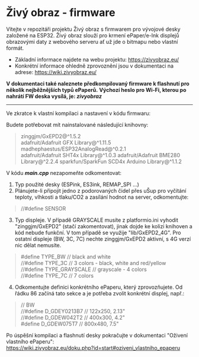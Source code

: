 # Živý obraz - firmware

Vítejte v repozitáři projektu Živý obraz s firmwarem pro vývojové desky založené na ESP32. Živý obraz slouží pro krmení ePaper/e-Ink displejů obrazovými daty z webového serveru ať už jde o bitmapu nebo vlastní formát.

  * Základní informace najdete na webu projektu: https://zivyobraz.eu/
  * Konkrétní informace ohledně zprovoznění jsou v dokumentaci na adrese: https://wiki.zivyobraz.eu/

**V dokumentaci také naleznete předkompilovaný firmware k flashnutí pro několik nejběžnějších typů ePaperů.**
**Výchozí heslo pro Wi-Fi, kterou po nahrátí FW deska vysílá, je: _zivyobraz_**

----

Ve zkratce k vlastní kompilaci a nastavení v kódu firmwaru:

Budete potřebovat mít nainstalované následující knihovny:
> zinggjm/GxEPD2@^1.5.2  
> adafruit/Adafruit GFX Library@^1.11.5  
> madhephaestus/ESP32AnalogRead@^0.2.1  
> adafruit/Adafruit SHT4x Library@^1.0.3
> adafruit/Adafruit BME280 Library@^2.2.4
> sparkfun/SparkFun SCD4x Arduino Library@^1.1.2

V kódu _**main.cpp**_ nezapomeňte odkomentovat:
1. Typ použité desky (ESPink, ES3ink, REMAP_SPI ...)
2. Plánujete-li připojit jedno z podorovaných čidel přes uŠup pro vyčítání teploty, vlhkosti a tlaku/CO2 a zasílání hodnot na server, odkomentujte:
> //#define SENSOR
3. Typ displeje. V případě GRAYSCALE musíte z platformio.ini vyhodit "zinggjm/GxEPD2" (stačí zakomentovat), jinak dojde ke kolizi knihoven a kód nebude funkční. V tom případě se využije "lib/GxEPD2_4G". Pro ostatní displeje (BW, 3C, 7C) nechte zinggjm/GxEPD2 aktivní, s 4G verzí nic dělat nemusíte.
> #define TYPE_BW // black and white  
> //#define TYPE_3C // 3 colors - black, white and red/yellow  
> //#define TYPE_GRAYSCALE // grayscale - 4 colors  
> //#define TYPE_7C // 7 colors
4. Odkomentujte definici konkrétního ePaperu, který zprovozňujete. Od řádku 86 začíná tato sekce a je potřeba zvolit konkrétní displej, např.:
> // BW  
> //#define D_GDEY0213B7    // 122x250, 2.13"  
> //#define D_GDEW042T2     // 400x300, 4.2"  
> #define D_GDEW075T7     // 800x480, 7.5"  

Po úspěšní kompilaci a flashnutí desky pokračujte v dokumentaci "Oživení vlastního ePaperu":  
https://wiki.zivyobraz.eu/doku.php?id=start#oziveni_vlastniho_epaperu